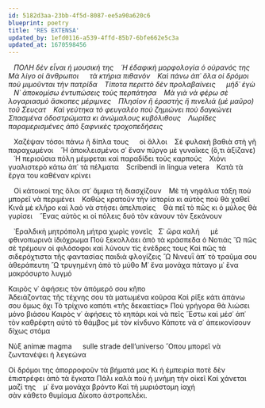 ```yaml
---
id: 5182d3aa-23bb-4f5d-8087-ee5a90a620c6
blueprint: poetry
title: 'RES EXTENSA'
updated_by: 1efd0116-a539-4ffd-85b7-6bfe662e5c3a
updated_at: 1670598456
---
```

&ensp; _ΠΟΛΗ δὲν εἶναι ἡ μουσική της
&ensp; ῾Η ἐδαφικὴ μορφολογία ὁ οὐρανός της
&ensp; Μὰ λίγο οἱ ἄνθρωποι &emsp; τὰ κτήρια πιθανόν
&ensp; Καὶ πάνω ἀπ᾿ ὅλα οἱ δρόμοι ποὺ μιμοῦνται τὴν πατρίδα
&ensp; Τίποτα περιττὸ δὲν προλαβαίνεις &emsp; μήδ᾿ ἐγὼ
&ensp; Ν᾿ ἀποκομίσω ἐντυπώσεις τοὺς περπάτησα
&ensp; Μὰ γιὰ νὰ φέρω σὲ λογαριασμὸ ἄσκοπες μέριμνες
&ensp; Πλησίον ἢ ἐραστὴς ἢ πινελιά (μὲ μαῦρο) τοῦ Σευςατ
&ensp; Καὶ γεύτηκα τὸ φευγαλέο ποὺ ζημιώνει ποὺ δαγκώνει
&ensp; Σπασμένα ὁδοστρώματα κι ἀνώμαλους κυβόλιθους
&ensp; Λωρίδες παραμερισμένες ἀπὸ ξαφνικὲς τροχοπεδήσεις_

&ensp; Χαζέψαν τόσοι πάνω ἢ δίπλα τους &emsp; οἱ ἄλλοι
&ensp; Σὲ φυλακὴ βαθιὰ στὴ γῆ παραχωμένοι
&ensp; ῍Η ἀποκλεισμένοι σ᾿ ἕναν πύργο μὲ γυναῖκες (ὅ,τι ἀξίζανε)
&ensp; ῾Η περιούσια πόλη μέμφεται καὶ παραδίδει τοὺς καρπούς
&ensp; Χιόνι γυαλιστερὸ κάτω ἀπ᾿ τὰ πέλματα
&ensp; Scribendi in lingua vetera
&ensp; Κατὰ τὰ ἔργα του καθέναν κρίνει

&ensp; Οἱ κάτοικοί της ὅλοι στ᾿ ἄμφια τὴ διασχίζουν
&ensp; Μὲ τὴ νηφάλια τάξη ποὺ μπορεῖ νὰ περιμένει
&ensp; Καθὼς κρατοῦν τὴν ἱστορία κι αὐτὸς ποὺ θὰ χαθεῖ
&ensp; Κινᾶ μὲ κλῆρο καὶ λαὸ νὰ στήσει ἀπελπισίες
&ensp; Θὰ πεῖ τὸ πῶς κι ὁ μύλος θὰ γυρίσει
&ensp; ῞Ενας αὐτὸς κι οἱ πόλεις δυό      τὸν κάνουν τὸν ξεκάνουν

&ensp; ᾿Εραλδικὴ μητρόπολη μήτρα χωρὶς γονεῖς
&nbsp; Σ᾿ ὥρα καλή &emsp; μὲ φθινοπωρινὰ ἰδιόχρωμα
Ποὺ ξεκολλάει ἀπὸ τὰ κράσπεδα ὁ Νοτιάς
῍Ω πῶς σὲ τρέμουν οἱ φιλόσοφοι καὶ λύνουν τὶς ἐνέδρες τους
Καὶ πῶς τὰ σιδερόχτιστα τῆς φαντασίας παιδιὰ φλογίζεις
῍Ω Νινευῒ ἀπ᾿ τὸ τραῦμα σου ἀθεράπευτη
῍Ω τρυγημένη ἀπὸ τὸ μύθο
Μ᾿ ἕνα μονάχα πάταγο μ᾿ ἕνα μακρόσυρτο λυγμό

Καιρὸς ν᾿ ἀφήσεις τὸν ἀπόμερό σου κῆπο  
Ἀδειάζοντας τῆς τέχνης σου τὰ ματωμένα κοῦρσα
Καὶ ρίξε κάτι ἀπάνω σου ὅμως ὄχι
Τὸ τρίχινο καπότι «τῆς δεκαετίας»
Ποὺ γρήγορα θὰ λιώσει μόνο βιάσου 
Καιρὸς ν᾿ ἀφήσεις τὸ κηπάρι καὶ νὰ πεῖς
῎Εστω καὶ μέσ᾿ ἀπ᾿ τὸν καθρέφτη αὐτὸ τὸ θάμβος μὲ τὸν κίνδυνο
Κάποτε νὰ σ᾿ ἀπεικονίσουν δίχως στόμα

Νὺξ animæ magma &emsp; sulle strade dell’universo
῞Οπου μπορεῖ νὰ ζωντανέψει ἡ λεγεώνα

Οἱ δρόμοι της ἀπορροφοῦν τὰ βήματά μας
Κι ἡ ἐμπειρία ποτὲ δὲν ἐπιστρέφει ἀπὸ τὰ ἔγκατα
Πάλι καλὰ ποὺ ἡ μνήμη τὴν οἰκεῖ
Καὶ χάνεται μαζί της &ensp; μ᾿ ἕνα μονάχα βρόντο
Καὶ τὴ μυριόστομη ἰαχή
&emsp; &emsp; &emsp; &emsp; &emsp; &emsp; &emsp; σὰν κάθετο θυμίαμα
Δίκοπο ἀστροπελέκι.